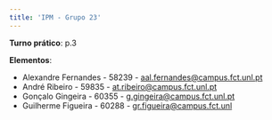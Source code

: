```yaml
---
title: 'IPM - Grupo 23'
---
```


**Turno prático**: p.3

**Elementos**:
- Alexandre Fernandes - 58239 - [aal.fernandes@campus.fct.unl.pt](mailto:aal.fernandes@campus.fct.unl.pt)
- André Ribeiro - 59835 - [at.ribeiro@campus.fct.unl.pt](mailto:at.ribeiro@campus.fct.unl.pt)
- Gonçalo Gingeira - 60355 - [g.gingeira@campus.fct.unl.pt](mailto:g.gingeira@campus.fct.unl.pt)
- Guilherme Figueira - 60288 - [gr.figueira@campus.fct.unl](mailto:gr.figueira@campus.fct.unl) 